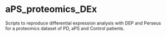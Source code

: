 # aPS_proteomics_DEx

Scripts to reproduce differential expression analysis with DEP and Perseus for a proteomics dataset of PD, aPS and Control patients.
